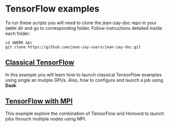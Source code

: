 # TensorFlow examples

To run these scripts you will need to clone the jean-zay-doc repo in your
`$WORK` dir and go to corresponding folder. Follow instructions detailed inside
each folder:
```
cd $WORK &&\
git clone https://github.com/jean-zay-users/jean-zay-doc.git
```

## [Classical TensorFlow](./tf_simple/README.md)

In this example you will learn how to launch classical TensorFlow examples
using single an muliple GPUs. Also, how to configure and launch a job using
**Dask**.

## [TensorFlow with MPI](./tf_mpi/README.md)

This example explore the combination of TensorFlow and Horovod to launch jobs
throuch multiple nodes using MPI.


